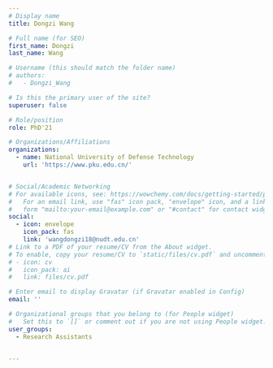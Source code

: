 ```yaml
---
# Display name
title: Dongzi Wang

# Full name (for SEO)
first_name: Dongzi
last_name: Wang

# Username (this should match the folder name)
# authors:
#   - Dongzi_Wang

# Is this the primary user of the site?
superuser: false

# Role/position
role: PhD'21

# Organizations/Affiliations
organizations:
  - name: National University of Defense Technology
    url: 'https://www.pku.edu.cn/'


# Social/Academic Networking
# For available icons, see: https://wowchemy.com/docs/getting-started/page-builder/#icons
#   For an email link, use "fas" icon pack, "envelope" icon, and a link in the
#   form "mailto:your-email@example.com" or "#contact" for contact widget.
social:
  - icon: envelope
    icon_pack: fas
    link: 'wangdongzi18@nudt.edu.cn'
# Link to a PDF of your resume/CV from the About widget.
# To enable, copy your resume/CV to `static/files/cv.pdf` and uncomment the lines below.
# - icon: cv
#   icon_pack: ai
#   link: files/cv.pdf

# Enter email to display Gravatar (if Gravatar enabled in Config)
email: ''

# Organizational groups that you belong to (for People widget)
#   Set this to `[]` or comment out if you are not using People widget.
user_groups:
  - Research Assistants


---
```

